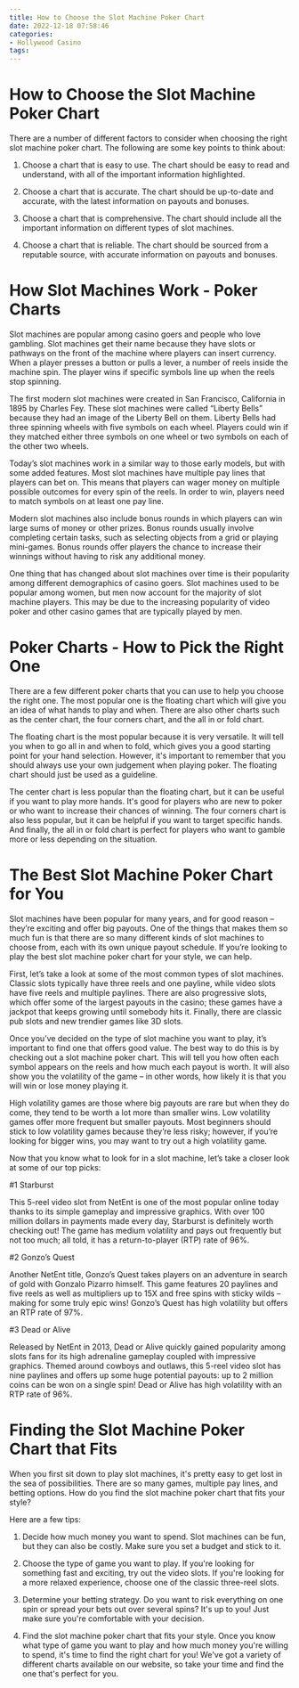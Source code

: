 ```yaml
---
title: How to Choose the Slot Machine Poker Chart 
date: 2022-12-18 07:58:46
categories:
- Hollywood Casino
tags:
---
```



#  How to Choose the Slot Machine Poker Chart 

There are a number of different factors to consider when choosing the right slot machine poker chart. The following are some key points to think about:

1. Choose a chart that is easy to use. The chart should be easy to read and understand, with all of the important information highlighted.

2. Choose a chart that is accurate. The chart should be up-to-date and accurate, with the latest information on payouts and bonuses.

3. Choose a chart that is comprehensive. The chart should include all the important information on different types of slot machines.

4. Choose a chart that is reliable. The chart should be sourced from a reputable source, with accurate information on payouts and bonuses.

#  How Slot Machines Work - Poker Charts 

Slot machines are popular among casino goers and people who love gambling. Slot machines get their name because they have slots or pathways on the front of the machine where players can insert currency. When a player presses a button or pulls a lever, a number of reels inside the machine spin. The player wins if specific symbols line up when the reels stop spinning.

The first modern slot machines were created in San Francisco, California in 1895 by Charles Fey. These slot machines were called “Liberty Bells” because they had an image of the Liberty Bell on them. Liberty Bells had three spinning wheels with five symbols on each wheel. Players could win if they matched either three symbols on one wheel or two symbols on each of the other two wheels.

Today’s slot machines work in a similar way to those early models, but with some added features. Most slot machines have multiple pay lines that players can bet on. This means that players can wager money on multiple possible outcomes for every spin of the reels. In order to win, players need to match symbols on at least one pay line.

Modern slot machines also include bonus rounds in which players can win large sums of money or other prizes. Bonus rounds usually involve completing certain tasks, such as selecting objects from a grid or playing mini-games. Bonus rounds offer players the chance to increase their winnings without having to risk any additional money.

One thing that has changed about slot machines over time is their popularity among different demographics of casino goers. Slot machines used to be popular among women, but men now account for the majority of slot machine players. This may be due to the increasing popularity of video poker and other casino games that are typically played by men.

#  Poker Charts - How to Pick the Right One 

There are a few different poker charts that you can use to help you choose the right one. The most popular one is the floating chart which will give you an idea of what hands to play and when. There are also other charts such as the center chart, the four corners chart, and the all in or fold chart.

The floating chart is the most popular because it is very versatile. It will tell you when to go all in and when to fold, which gives you a good starting point for your hand selection. However, it's important to remember that you should always use your own judgement when playing poker. The floating chart should just be used as a guideline.

The center chart is less popular than the floating chart, but it can be useful if you want to play more hands. It's good for players who are new to poker or who want to increase their chances of winning. The four corners chart is also less popular, but it can be helpful if you want to target specific hands. And finally, the all in or fold chart is perfect for players who want to gamble more or less depending on the situation.

#  The Best Slot Machine Poker Chart for You 

Slot machines have been popular for many years, and for good reason – they’re exciting and offer big payouts. One of the things that makes them so much fun is that there are so many different kinds of slot machines to choose from, each with its own unique payout schedule. If you’re looking to play the best slot machine poker chart for your style, we can help.

First, let’s take a look at some of the most common types of slot machines. Classic slots typically have three reels and one payline, while video slots have five reels and multiple paylines. There are also progressive slots, which offer some of the largest payouts in the casino; these games have a jackpot that keeps growing until somebody hits it. Finally, there are classic pub slots and new trendier games like 3D slots.

Once you’ve decided on the type of slot machine you want to play, it’s important to find one that offers good value. The best way to do this is by checking out a slot machine poker chart. This will tell you how often each symbol appears on the reels and how much each payout is worth. It will also show you the volatility of the game – in other words, how likely it is that you will win or lose money playing it.

High volatility games are those where big payouts are rare but when they do come, they tend to be worth a lot more than smaller wins. Low volatility games offer more frequent but smaller payouts. Most beginners should stick to low volatility games because they’re less risky; however, if you’re looking for bigger wins, you may want to try out a high volatility game.

Now that you know what to look for in a slot machine, let’s take a closer look at some of our top picks: 

#1 Starburst 

This 5-reel video slot from NetEnt is one of the most popular online today thanks to its simple gameplay and impressive graphics. With over 100 million dollars in payments made every day, Starburst is definitely worth checking out! The game has medium volatility and pays out frequently but not too much; all told, it has a return-to-player (RTP) rate of 96%. 

#2 Gonzo’s Quest 

Another NetEnt title, Gonzo’s Quest takes players on an adventure in search of gold with Gonzalo Pizarro himself. This game features 20 paylines and five reels as well as multipliers up to 15X and free spins with sticky wilds – making for some truly epic wins! Gonzo’s Quest has high volatility but offers an RTP rate of 97%. 

#3 Dead or Alive 

Released by NetEnt in 2013, Dead or Alive quickly gained popularity among slots fans for its high adrenaline gameplay coupled with impressive graphics. Themed around cowboys and outlaws, this 5-reel video slot has nine paylines and offers up some huge potential payouts: up to 2 million coins can be won on a single spin! Dead or Alive has high volatility with an RTP rate of 96%.

#  Finding the Slot Machine Poker Chart that Fits

When you first sit down to play slot machines, it's pretty easy to get lost in the sea of possibilities. There are so many games, multiple pay lines, and betting options. How do you find the slot machine poker chart that fits your style?

Here are a few tips:

1. Decide how much money you want to spend. Slot machines can be fun, but they can also be costly. Make sure you set a budget and stick to it.

2. Choose the type of game you want to play. If you're looking for something fast and exciting, try out the video slots. If you're looking for a more relaxed experience, choose one of the classic three-reel slots.

3. Determine your betting strategy. Do you want to risk everything on one spin or spread your bets out over several spins? It's up to you! Just make sure you're comfortable with your decision.

4. Find the slot machine poker chart that fits your style. Once you know what type of game you want to play and how much money you're willing to spend, it's time to find the right chart for you! We've got a variety of different charts available on our website, so take your time and find the one that's perfect for you.